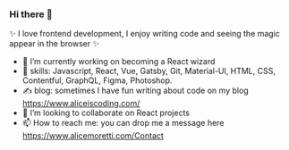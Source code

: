 ### Hi there 👋

✨ I love frontend development, I enjoy writing code and seeing the magic appear in the browser ✨ 



- 🔭 I’m currently working on becoming a React wizard
- 🌱 skills: Javascript, React, Vue, Gatsby, Git, Material-UI, HTML, CSS, Contentful, GraphQL, Figma, Photoshop.
- ✍️ blog: sometimes I have fun writing about code on my blog https://www.aliceiscoding.com/
- 👯 I’m looking to collaborate on React projects
- 📫 How to reach me: you can drop me a message here https://www.alicemoretti.com/Contact

